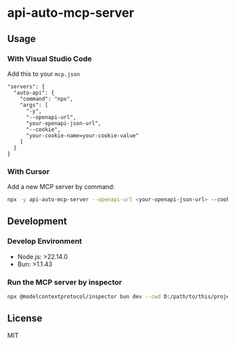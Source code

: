 # api-auto-mcp-server

<!-- TODO -->

## Usage

### With Visual Studio Code

Add this to your `mcp.json`

```
"servers": {
  "auto-api": {
    "command": "npx",
    "args": [
      "-y",
      "--openapi-url",
      "your-openapi-json-url",
      "--cookie",
      "your-cookie-name=your-cookie-value"
    ]
  }
}
```

### With Cursor

Add a new MCP server by command:
```bash
npx -y api-auto-mcp-server --openapi-url <your-openapi-json-url> --cookie <your-cookie-name>=<your-cookie-value>
```


## Development

<!-- TODO -->

### Develop Environment

- Node.js: >22.14.0
- Bun: >1.1.43

### Run the MCP server by inspector

```bash
npx @modelcontextprotocol/inspector bun dev --cwd D:/path/to/this/project --openapi-url your-openapi-json-url --cookie "<your-cookie-name>=<your-cookie-value>"
```


## License

MIT
